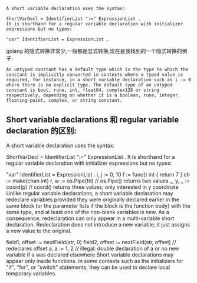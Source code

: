 ```
A short variable declaration uses the syntax:

ShortVarDecl = IdentifierList ":=" ExpressionList .
It is shorthand for a regular variable declaration with initializer expressions but no types:

"var" IdentifierList = ExpressionList .
```



golang 的隐式转换非常少,一般都是显式转换,现在是我找到的一个隐式转换的例子:
```
An untyped constant has a default type which is the type to which the constant is implicitly converted in contexts where a typed value is required, for instance, in a short variable declaration such as i := 0 where there is no explicit type. The default type of an untyped constant is bool, rune, int, float64, complex128 or string respectively, depending on whether it is a boolean, rune, integer, floating-point, complex, or string constant.
```


## Short variable declarations  和 regular variable declaration  的区别:  
A short variable declaration uses the syntax:

ShortVarDecl = IdentifierList ":=" ExpressionList .
It is shorthand for a regular variable declaration with initializer expressions but no types:

"var" IdentifierList = ExpressionList .
i, j := 0, 10
f := func() int { return 7 }
ch := make(chan int)
r, w := os.Pipe(fd)  // os.Pipe() returns two values
_, y, _ := coord(p)  // coord() returns three values; only interested in y coordinate
Unlike regular variable declarations, a short variable declaration may redeclare variables provided they were originally declared earlier in the same block (or the parameter lists if the block is the function body) with the same type, and at least one of the non-blank variables is new. As a consequence, redeclaration can only appear in a multi-variable short declaration. Redeclaration does not introduce a new variable; it just assigns a new value to the original.

field1, offset := nextField(str, 0)
field2, offset := nextField(str, offset)  // redeclares offset
a, a := 1, 2                              // illegal: double declaration of a or no new variable if a was declared elsewhere
Short variable declarations may appear only inside functions. In some contexts such as the initializers for "if", "for", or "switch" statements, they can be used to declare local temporary variables.
